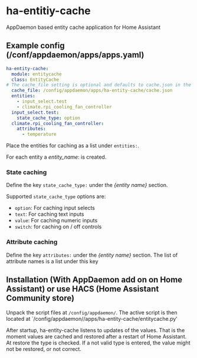 # ha-entitiy-cache
AppDaemon based entity cache application for Home Assistant

## Example config (/conf/appdaemon/apps/apps.yaml)
```yaml
ha-entity-cache:
  module: entitycache
  class: EntityCache
# The cache_file setting is optional and defaults to cache.json in the script current folder
  cache_file: /config/appdaemon/apps/ha-entity-cache/cache.json
  entities:
    - input_select.test
    - climate.rpi_cooling_fan_controller
  input_select.test:
    state_cache_type: option
  climate.rpi_cooling_fan_controller: 
    attributes:
      - temperature
```

Place the entities for caching as a list under `entities:`.

For each entity a _entity_name_: is created.

### State caching
Define the key `state_cache_type:` under the _{entity name}_ section.

Supported `state_cache_type` options are:
* `option`: For caching input selects
* `text`: For caching text inputs
* `value`: For caching numeric inputs
* `switch`: for caching on / off controls

### Attribute caching
Define the key `attributes:` under the _{entity name}_ section.
The list of attribute names is a list under this key

## Installation (With AppDaemon add on on Home Assistant) or use HACS (Home Assistant Community store)
Unpack the script files at `/config/appdaemon/`. The active script is then located at `/config/appdaemon//apps/ha-entity-cache/entitycache.py'

After startup, ha-entity-cache listens to updates of the values. That is the moment values are cached and restored after a restart of Home Assistant.
At restore the type is checked. If a not valid type is entered, the value might not be restored, or not correct.